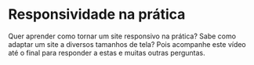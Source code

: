 # Responsividade na prática

Quer aprender como tornar um site responsivo na prática? Sabe como adaptar um site a diversos tamanhos de tela? Pois acompanhe este vídeo até o final para responder a estas e muitas outras perguntas.